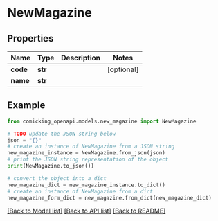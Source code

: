 # NewMagazine


## Properties

Name | Type | Description | Notes
------------ | ------------- | ------------- | -------------
**code** | **str** |  | [optional] 
**name** | **str** |  | 

## Example

```python
from comicking_openapi.models.new_magazine import NewMagazine

# TODO update the JSON string below
json = "{}"
# create an instance of NewMagazine from a JSON string
new_magazine_instance = NewMagazine.from_json(json)
# print the JSON string representation of the object
print(NewMagazine.to_json())

# convert the object into a dict
new_magazine_dict = new_magazine_instance.to_dict()
# create an instance of NewMagazine from a dict
new_magazine_form_dict = new_magazine.from_dict(new_magazine_dict)
```
[[Back to Model list]](../README.md#documentation-for-models) [[Back to API list]](../README.md#documentation-for-api-endpoints) [[Back to README]](../README.md)


